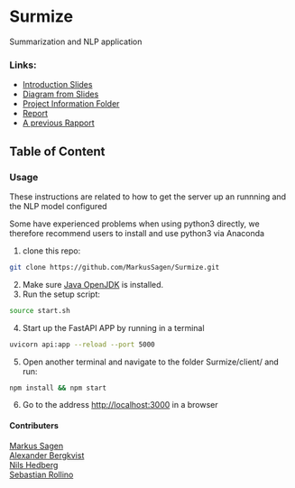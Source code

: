 # Surmize
Summarization and NLP application  
  
  
### Links:

- [Introduction Slides](https://www.notion.so/PowerPoint-f21825f57a6446c28963273e816bd053)  
- [Diagram from Slides](https://drive.google.com/file/d/1g5H9L4zniVGwwVitnv7yTpbNLiyudYaF/view?usp=sharing)  
- [Project Information Folder](https://www.notion.so/Summarize-App-c834b35bb7d748c4a57662652b9ce326)
- [Report](https://www.overleaf.com/8461541271rbqgrmytchtk)
- [A previous Rapport](https://www.overleaf.com/project/5e6525aeff03ca00018f9903)  
    
## Table of Content
  

  
  
### Usage 
These instructions are related to how to get the server up an runnning and the NLP model configured  

Some have experienced problems when using python3 directly, we therefore recommend users to install and use python3 via Anaconda

1. clone this repo:
```bash
git clone https://github.com/MarkusSagen/Surmize.git
```
2. Make sure [Java OpenJDK](https://openjdk.java.net/install/) is installed.
3. Run the setup script:
```bash
source start.sh
```
4. Start up the FastAPI APP by running in a terminal
```bash
uvicorn api:app --reload --port 5000
```
5. Open another terminal and navigate to the folder Surmize/client/ and run:
```bash
npm install && npm start
```
6. Go to the address [http://localhost:3000](http://localhost:3000) in a browser



#### Contributers  
[Markus Sagen](https://github.com/MarkusSagen)  
[Alexander Bergkvist](https://github.com/AlexanderBergkvist)  
[Nils Hedberg](https://github.com/nilshugo)  
[Sebastian Rollino](https://github.com/sebbersk)  
